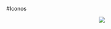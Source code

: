 #Iconos 
<p align="center">
  <a href="https://skillicons.dev">
    <img src="https://skillicons.dev/icons?i=discord,ai,ps,robloxstudio,vscode" />
  </a>
</p>
